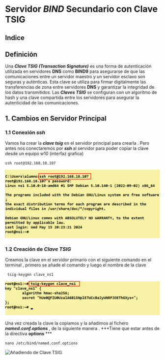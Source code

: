 # Servidor ***BIND*** Secundario con **Clave TSIG**

## Indice 

## Definición

Una ***Clave TSIG (Transaction Signature)*** es una forma de autenticación utilizada en servidores **DNS** como **BIND9** para asegurarse de que las comunicaciones entre un servidor maestro y un servidor esclavo son seguras y auténticas. Esta clave se utiliza para firmar digitalmente las transferencias de zona entre servidores **DNS** y garantizar la integridad de los datos transmitidos. Las ***Claves TSIG*** se configuran con un algoritmo de hash y una clave compartida entre los servidores para asegurar la autenticidad de las comunicaciones.

## 1. Cambios en Servidor Principal 

### 1.1 Conexión ***ssh***

Vamos ha crear la ***clave tsig*** en el servidor principal para crearla . Pero antes nos conectaremos por ***ssh*** al servidor para poder copiar la clave desde un equipo w10 (interfaz grafica) 

~~~
ssh root@192.168.18.107
~~~


![Conexión ssh](./img/bind9_clave_tsig/1_primario_ssh.png)

### 1.2 Creación de ***Clave TSIG***

Creamos la clave en el servidor primario con el siguiente comando en el terminal , primero se añade el comando y luego el nombre de la clave  

~~~
 tsig-keygen clave_ns1
~~~

![Creación de Clave TSIG](./img/bind9_clave_tsig/2_crear_clave_tsig.png)


Una vez creada la clave la copiamos y la añadimos al fichero ***named.conf.options*** , de la siguiente manera . ***Tiene que estar antes de la directiva **options** ***


~~~
nano /etc/bind/named.conf.options
~~~

![Añadiendo de Clave TSIG](./img/bind9_clave_tsig//3_primario_añadiendo_clave.png)